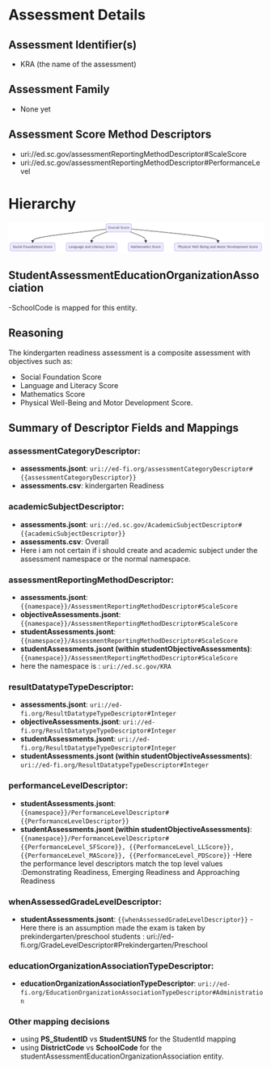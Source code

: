 # Assessment Details

## Assessment Identifier(s)
- KRA (the name of the assessment)

## Assessment Family
- None yet

## Assessment Score Method Descriptors
- uri://ed.sc.gov/assessmentReportingMethodDescriptor#ScaleScore
- uri://ed.sc.gov/assessmentReportingMethodDescriptor#PerformanceLevel

# Hierarchy
![alt text](image.png)

## StudentAssessmentEducationOrganizationAssociation
-SchoolCode is mapped for this entity. 

## Reasoning
The kindergarten readiness assessment is a composite assessment with objectives such as:
- Social Foundation Score
- Language and Literacy Score
- Mathematics Score
- Physical Well-Being and Motor Development Score.

## Summary of Descriptor Fields and Mappings

### assessmentCategoryDescriptor:
- **assessments.jsont**: `uri://ed-fi.org/assessmentCategoryDescriptor#{{assessmentCategoryDescriptor}}`
- **assessments.csv**: kindergarten Readiness

### academicSubjectDescriptor:
- **assessments.jsont**: `uri://ed.sc.gov/AcademicSubjectDescriptor#{{academicSubjectDescriptor}}`
- **assessments.csv**: Overall
- Here i am not certain if i should create and academic subject under the assessment namespace or the normal namespace. 
### assessmentReportingMethodDescriptor:
- **assessments.jsont**: `{{namespace}}/AssessmentReportingMethodDescriptor#ScaleScore`
- **objectiveAssessments.jsont**: `{{namespace}}/AssessmentReportingMethodDescriptor#ScaleScore`
- **studentAssessments.jsont**: `{{namespace}}/AssessmentReportingMethodDescriptor#ScaleScore`
- **studentAssessments.jsont (within studentObjectiveAssessments)**: `{{namespace}}/AssessmentReportingMethodDescriptor#ScaleScore`
- here the namespace is :  `uri://ed.sc.gov/KRA` 
### resultDatatypeTypeDescriptor:
- **assessments.jsont**: `uri://ed-fi.org/ResultDatatypeTypeDescriptor#Integer`
- **objectiveAssessments.jsont**: `uri://ed-fi.org/ResultDatatypeTypeDescriptor#Integer`
- **studentAssessments.jsont**: `uri://ed-fi.org/ResultDatatypeTypeDescriptor#Integer`
- **studentAssessments.jsont (within studentObjectiveAssessments)**: `uri://ed-fi.org/ResultDatatypeTypeDescriptor#Integer`

### performanceLevelDescriptor:
- **studentAssessments.jsont**: `{{namespace}}/PerformanceLevelDescriptor#{{PerformanceLevelDescriptor}}`
- **studentAssessments.jsont (within studentObjectiveAssessments)**: `{{namespace}}/PerformanceLevelDescriptor#{{PerformanceLevel_SFScore}}, {{PerformanceLevel_LLScore}}, {{PerformanceLevel_MAScore}}, {{PerformanceLevel_PDScore}}`
-Here the performance level descriptors match the top level values :Demonstrating Readiness, Emerging Readiness and Approaching Readiness 
### whenAssessedGradeLevelDescriptor:
- **studentAssessments.jsont**: `{{whenAssessedGradeLevelDescriptor}}`
-Here there is an assumption made the exam is taken by prekindergarten/preschool students : uri://ed-fi.org/GradeLevelDescriptor#Prekindergarten/Preschool
### educationOrganizationAssociationTypeDescriptor:
- **educationOrganizationAssociationTypeDescriptor**: `uri://ed-fi.org/EducationOrganizationAssociationTypeDescriptor#Administration`

### Other mapping decisions  
- using **PS_StudentID** vs **StudentSUNS** for the StudentId mapping 
- using **DistrictCode** vs **SchoolCode** for the studentAssessmentEducationOrganizationAssociation entity.

